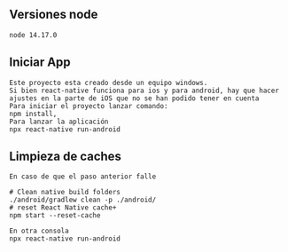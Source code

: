 ## Versiones node 
    node 14.17.0

## Iniciar App
    Este proyecto esta creado desde un equipo windows.
    Si bien react-native funciona para ios y para android, hay que hacer ajustes en la parte de iOS que no se han podido tener en cuenta 
    Para iniciar el proyecto lanzar comando:
    npm install,
    Para lanzar la aplicación
    npx react-native run-android

## Limpieza de caches
    En caso de que el paso anterior falle 

    # Clean native build folders
    ./android/gradlew clean -p ./android/
    # reset React Native cache+
    npm start --reset-cache

    En otra consola
    npx react-native run-android

